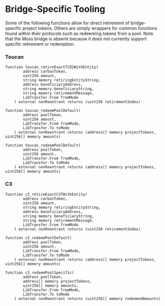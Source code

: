 # Bridge-Specific Tooling

Some of the following functions allow for direct retirement of bridge-specific project tokens. Others are simply wrappers for common functions found within their protocols such as redeeming tokens from a pool. Note that the Moss bridge is absemt because it does not currently support specific retirement or redemption.

### Toucan

```solidity
function toucan_retireExactTCO2WithEntity(
        address carbonToken,
        uint256 amount,
        string memory retiringEntityString,
        address beneficiaryAddress,
        string memory beneficiaryString,
        string memory retirementMessage,
        LibTransfer.From fromMode
    ) external nonReentrant returns (uint256 retirementIndex)
```

```solidity
function toucan_redeemPoolDefault(
        address poolToken,
        uint256 amount,
        LibTransfer.From fromMode,
        LibTransfer.To toMode
    ) external nonReentrant returns (address[] memory projectTokens, uint256[] memory amounts) 
```

```solidity
function toucan_redeemPoolDefault(
        address poolToken,
        uint256 amount,
        LibTransfer.From fromMode,
        LibTransfer.To toMode
    ) external nonReentrant returns (address[] memory projectTokens, uint256[] memory amounts)
```

### C3

```solidity
function c3_retireExactC3TWithEntity(
        address carbonToken,
        uint256 amount,
        string memory retiringEntityString,
        address beneficiaryAddress,
        string memory beneficiaryString,
        string memory retirementMessage,
        LibTransfer.From fromMode
    ) external nonReentrant returns (uint256 retirementIndex)
```

```solidity
function c3_redeemPoolDefault(
        address poolToken,
        uint256 amount,
        LibTransfer.From fromMode,
        LibTransfer.To toMode
    ) external nonReentrant returns (address[] memory projectTokens, uint256[] memory amounts)
```

```solidity
function c3_redeemPoolSpecific(
        address poolToken,
        address[] memory projectTokens,
        uint256[] memory amounts,
        LibTransfer.From fromMode,
        LibTransfer.To toMode
    ) external nonReentrant returns (uint256[] memory redeemedAmounts)
```
